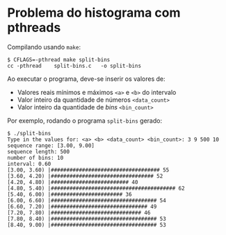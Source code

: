# Problema do histograma com pthreads

Compilando usando `make`:

```shell
$ CFLAGS=-pthread make split-bins
cc -pthread    split-bins.c   -o split-bins
```

Ao executar o programa, deve-se inserir os valores de:

* Valores reais mínimos e máximos `<a>` e `<b>` do intervalo
* Valor inteiro da quantidade de números `<data_count>`
* Valor inteiro da quantidade de *bins* `<bin_count>`

Por exemplo, rodando o programa `split-bins` gerado:

```shell
$ ./split-bins
Type in the values for: <a> <b> <data_count> <bin_count>: 3 9 500 10
sequence range: [3.00, 9.00]
sequence length: 500
number of bins: 10
interval: 0.60
[3.00, 3.60) |################################### 55
[3.60, 4.20) |################################# 52
[4.20, 4.80) |######################### 40
[4.80, 5.40) |######################################## 62
[5.40, 6.00) |####################### 36
[6.00, 6.60) |################################## 54
[6.60, 7.20) |############################### 49
[7.20, 7.80) |############################# 46
[7.80, 8.40) |################################## 53
[8.40, 9.00) |################################## 53
```

